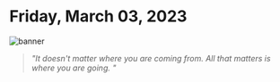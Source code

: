 # Friday, March 03, 2023
![banner](https://picsum.photos/seed/2023-March-03/500/200)
> _"It doesn't matter where you are coming from. All that matters is where you are going. "_
<!-- START doctoc -->
<!-- END doctoc -->

<!--- TODO: fill me out, if you have time today (above this line)--->
